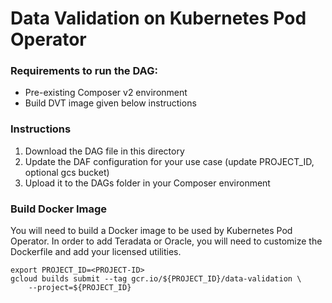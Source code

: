 # Data Validation on Kubernetes Pod Operator


### Requirements to run the DAG:
- Pre-existing Composer v2 environment
- Build DVT image given below instructions

### Instructions

1. Download the DAG file in this directory
2. Update the DAF configuration for your use case (update PROJECT_ID, optional gcs bucket)
3. Upload it to the DAGs folder in your Composer environment

### Build Docker Image

You will need to build a Docker image to be used by Kubernetes Pod Operator. In order to add
Teradata or Oracle, you will need to customize the Dockerfile and add your
licensed utilities.

```
export PROJECT_ID=<PROJECT-ID>
gcloud builds submit --tag gcr.io/${PROJECT_ID}/data-validation \
    --project=${PROJECT_ID}
```

